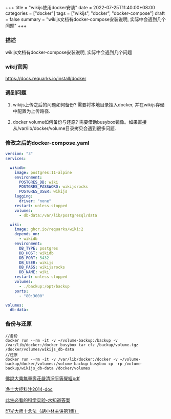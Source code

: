 +++
title = "wikijs使用docker安装"
date = 2022-07-25T11:40:00+08:00
categories = ["docker"]
tags = ["wikijs", "docker", "docker-compose"]
draft = false
summary = "wikijs文档有docker-compose安装说明, 实际中会遇到几个问题"
+++

### 描述

wikijs文档有docker-compose安装说明, 实际中会遇到几个问题

### wikij官网

https://docs.requarks.io/install/docker

### 遇到问题

1. wikijs上传之后的问题如何备份?  需要将本地目录挂入docker, 并在wikijs存储中配置为上传路径.

2. docker volume如何备份与还原?  需要借助busybox镜像。如果直接从/var/lib/docker/volume目录拷贝会遇到很多问题.

### 修改之后的docker-compose.yaml

```yaml
version: "3"
services:

  wikidb:
    image: postgres:11-alpine
    environment:
      POSTGRES_DB: wiki
      POSTGRES_PASSWORD: wikijsrocks
      POSTGRES_USER: wikijs
    logging:
      driver: "none"
    restart: unless-stopped
    volumes:
      - db-data:/var/lib/postgresql/data

  wiki:
    image: ghcr.io/requarks/wiki:2
    depends_on:
      - wikidb
    environment:
      DB_TYPE: postgres
      DB_HOST: wikidb
      DB_PORT: 5432
      DB_USER: wikijs
      DB_PASS: wikijsrocks
      DB_NAME: wiki
    restart: unless-stopped
    volumes:
      - ./backup:/opt/backup
    ports:
      - "80:3000"

volumes:
  db-data:
```

### 备份与还原

```shell
//备份
docker run --rm -it -v ~/volume-backup:/backup -v /var/lib/docker:/docker busybox tar cfz /backup/volume.tgz /docker/volumes/wikijs_db-data
//还原
docker run --rm -it -v /var/lib/docker:/docker -v ~/volume-backup/docker/volumes:/volume-backup busybox cp -rp /volume-backup/wikijs_db-data /docker/volumes
```

[佛說大乘無量壽莊嚴清淨平等覺經pdf](http://www.sxjy360.top/page-download/)

[净土大经科注2014-doc](http://www.sxjy360.top/page-download/)

[此生必看的科学实验-水知道答案](http://www.sxjy360.top/page-download/)

[印光大师十念法（胡小林主讲第1集）](http://www.sxjy360.top/page-download/)